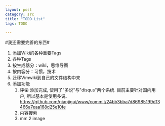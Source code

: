 ```yaml
---
layout: post
category: src
title: "TODO List"
tags: TODO

---
```




#我还需要完善的东西#
1. 添加Wiki的各种重要Tags
  1. 各种Tags
  2. 按生成器分：wiki，思维导图
  3. 按内容分：习惯，技术
2. 迁移Vimwiki到自己的文件结构中来
3. 添加功能
    1. ~~评论~~
        添加完成, 使用了"多说"与"disqus"两个系统. 目前主要针对国内用户, 所以基本是使用多说.  https://github.com/qianjigui/www/commit/24bb3bba7d86985199d13466a7eaa168d25e10fe
    2. 内容搜索
    3. mm 2 image
